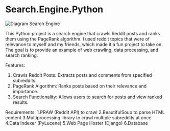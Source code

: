 # Search.Engine.Python

![Diagram Search Engine](https://github.com/user-attachments/assets/f99f4a6c-6974-4a7a-a3e0-a51178005f88)


This Python project is a search engine that crawls Reddit posts and ranks them using the PageRank algorithm. I used reddit topics that were of relevance to myself and my friends, which made it a fun project to take on. The goal is to provide an example of web crawling, data processing, and search ranking.

Features:

1. Crawls Reddit Posts: Extracts posts and comments from specified subreddits.
2. PageRank Algorithm: Ranks posts based on their relevance and importance.
3. Search Functionality: Allows users to search for posts and view ranked results.
   
Requirements:
1.PRAW (Reddit API) to crawl
2.BeautifulSoup to parse HTML content
3.Multiprocessing library to crawl multiple subreddits at once
4.Data Indexer (PyLucene)
5.Web Page Hoster (Django)
6.Database
